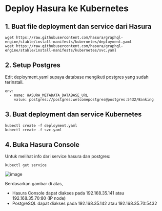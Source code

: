# Deploy Hasura ke Kubernetes

## 1. Buat file deployment dan service dari Hasura

```
wget https://raw.githubusercontent.com/hasura/graphql-engine/stable/install-manifests/kubernetes/deployment.yaml
wget https://raw.githubusercontent.com/hasura/graphql-engine/stable/install-manifests/kubernetes/svc.yaml
```

## 2. Setup Postgres

Edit deployment.yaml supaya database mengikuti postgres yang sudah terinstall.

```
env:
  - name: HASURA_METADATA_DATABASE_URL
    value: postgres://postgres:welcomepostgres@postgres:5432/Banking
```

## 3. Buat deployment dan service Kubernetes

```
kubectl create -f deployment.yaml
kubectl create -f svc.yaml
```

## 4. Buka Hasura Console

Untuk melihat info dari service hasura dan postgres:

`kubectl get service`

![image](https://github.com/ivynajohansen/belajar-kubernetes/assets/83331802/4ab31713-1dd3-43e4-a5ea-48e6166e6c9e)

Berdasarkan gambar di atas,
- Hasura Console dapat diakses pada 192.168.35.141 atau 192.168.35.70:80 (IP node)
- PostgreSQL dapat diakses pada 192.168.35.142 atau 192.168.35.70:5432
